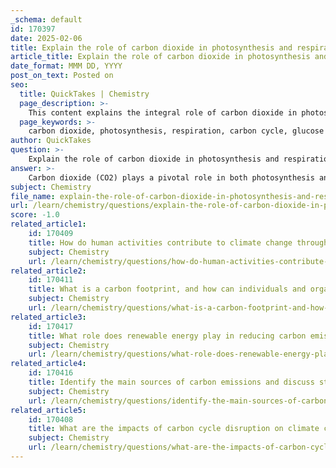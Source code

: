 ```yaml
---
_schema: default
id: 170397
date: 2025-02-06
title: Explain the role of carbon dioxide in photosynthesis and respiration within the carbon cycle.
article_title: Explain the role of carbon dioxide in photosynthesis and respiration within the carbon cycle.
date_format: MMM DD, YYYY
post_on_text: Posted on
seo:
  title: QuickTakes | Chemistry
  page_description: >-
    This content explains the integral role of carbon dioxide in photosynthesis and respiration within the carbon cycle, detailing how it is used by plants and released by organisms, thereby maintaining ecological balance and influencing climate change.
  page_keywords: >-
    carbon dioxide, photosynthesis, respiration, carbon cycle, glucose production, ecological balance, climate change, CO2 absorption, energy production, metabolic processes, atmospheric carbon levels, bioenergy, environmental sustainability
author: QuickTakes
question: >-
    Explain the role of carbon dioxide in photosynthesis and respiration within the carbon cycle.
answer: >-
    Carbon dioxide (CO2) plays a pivotal role in both photosynthesis and respiration, which are essential processes within the carbon cycle. Here’s a detailed explanation of how CO2 contributes to these processes:\n\n### Photosynthesis\n\n1. **Raw Material**: Carbon dioxide is one of the primary raw materials for photosynthesis. Plants absorb CO2 from the atmosphere through small openings in their leaves called stomata.\n\n2. **Chemical Reaction**: During photosynthesis, CO2 is combined with water (H2O) in the presence of sunlight to produce glucose (C6H12O6) and oxygen (O2). The overall chemical reaction can be summarized by the equation:\n   $$\n   6CO_2 + 6H_2O + \text{Light energy} \rightarrow C_6H_{12}O_6 + 6O_2\n   $$\n   This reaction indicates that six molecules of carbon dioxide and six molecules of water, using light energy, are converted into one molecule of glucose and six molecules of oxygen. The glucose produced serves as an energy source for the plant and is also a building block for growth.\n\n3. **Carbon Storage**: Through photosynthesis, plants effectively reduce atmospheric CO2 levels and store carbon in their biomass, which is crucial for maintaining ecological balance and mitigating climate change.\n\n### Respiration\n\n1. **Energy Production**: Cellular respiration is the process by which living organisms convert glucose and oxygen into energy. This process occurs in the mitochondria of cells and is essential for energy production in both plants and animals.\n\n2. **Release of CO2**: During cellular respiration, glucose is broken down, and energy is released. The byproducts of this process are carbon dioxide and water. The overall equation for cellular respiration can be represented as:\n   $$\n   C_6H_{12}O_6 + 6O_2 \rightarrow 6CO_2 + 6H_2O + \text{Energy}\n   $$\n   This indicates that one molecule of glucose and six molecules of oxygen are converted into six molecules of carbon dioxide, six molecules of water, and energy.\n\n3. **Carbon Cycling**: The CO2 released during respiration is then available to be reabsorbed by plants for photosynthesis, creating a continuous cycle of carbon exchange between organisms and the atmosphere.\n\n### Conclusion\n\nIn summary, carbon dioxide is integral to the carbon cycle, acting as a key component in both photosynthesis and respiration. Photosynthesis utilizes CO2 to produce glucose and oxygen, while respiration releases CO2 back into the atmosphere, thus maintaining the balance of carbon in ecosystems. This cyclical process is vital for sustaining life on Earth and regulating atmospheric carbon levels, which is crucial for addressing climate change and understanding ecosystem dynamics.
subject: Chemistry
file_name: explain-the-role-of-carbon-dioxide-in-photosynthesis-and-respiration-within-the-carbon-cycle.md
url: /learn/chemistry/questions/explain-the-role-of-carbon-dioxide-in-photosynthesis-and-respiration-within-the-carbon-cycle
score: -1.0
related_article1:
    id: 170409
    title: How do human activities contribute to climate change through carbon emissions, and what are some mitigation strategies?
    subject: Chemistry
    url: /learn/chemistry/questions/how-do-human-activities-contribute-to-climate-change-through-carbon-emissions-and-what-are-some-mitigation-strategies
related_article2:
    id: 170411
    title: What is a carbon footprint, and how can individuals and organizations measure and reduce it?
    subject: Chemistry
    url: /learn/chemistry/questions/what-is-a-carbon-footprint-and-how-can-individuals-and-organizations-measure-and-reduce-it
related_article3:
    id: 170417
    title: What role does renewable energy play in reducing carbon emissions, and what are the challenges and opportunities in transitioning to renewable sources?
    subject: Chemistry
    url: /learn/chemistry/questions/what-role-does-renewable-energy-play-in-reducing-carbon-emissions-and-what-are-the-challenges-and-opportunities-in-transitioning-to-renewable-sources
related_article4:
    id: 170416
    title: Identify the main sources of carbon emissions and discuss strategies for their reduction.
    subject: Chemistry
    url: /learn/chemistry/questions/identify-the-main-sources-of-carbon-emissions-and-discuss-strategies-for-their-reduction
related_article5:
    id: 170408
    title: What are the impacts of carbon cycle disruption on climate change, specifically global warming and ocean acidification?
    subject: Chemistry
    url: /learn/chemistry/questions/what-are-the-impacts-of-carbon-cycle-disruption-on-climate-change-specifically-global-warming-and-ocean-acidification
---
```


&nbsp;